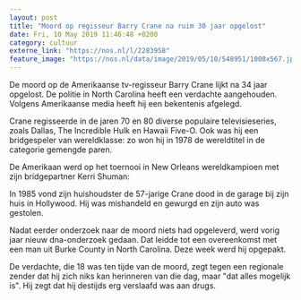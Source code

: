 ```yaml
---
layout: post
title: "Moord op regisseur Barry Crane na ruim 30 jaar opgelost"
date: Fri, 10 May 2019 11:46:48 +0200
category: cultuur
externe_link: "https://nos.nl/l/2283958"
feature_image: "https://nos.nl/data/image/2019/05/10/548951/1008x567.jpg"
---
```


<p>De moord op de Amerikaanse tv-regisseur Barry Crane lijkt na 34 jaar opgelost. De politie in North Carolina heeft een verdachte aangehouden. Volgens Amerikaanse media heeft hij een bekentenis afgelegd.</p>
<p>Crane regisseerde in de jaren 70 en 80 diverse populaire televisieseries, zoals Dallas, The Incredible Hulk en Hawaii Five-O. Ook was hij een bridgespeler van wereldklasse: zo won hij in 1978 de wereldtitel in de categorie gemengde paren.</p>
<p>De Amerikaan werd op het toernooi in New Orleans wereldkampioen met zijn bridgepartner Kerri Shuman:</p>
<p>In 1985 vond zijn huishoudster de 57-jarige Crane dood in de garage bij zijn huis in Hollywood. Hij was mishandeld en gewurgd en zijn auto was gestolen.</p>
<p>Nadat eerder onderzoek naar de moord niets had opgeleverd, werd vorig jaar nieuw dna-onderzoek gedaan. Dat leidde tot een overeenkomst met een man uit Burke County in North Carolina. Deze week werd hij opgepakt.</p>
<p>De verdachte, die 18 was ten tijde van de moord, zegt tegen een regionale zender dat hij zich niks kan herinneren van die dag, maar "dat alles mogelijk is". Hij zegt dat hij destijds erg verslaafd was aan drugs.</p>
